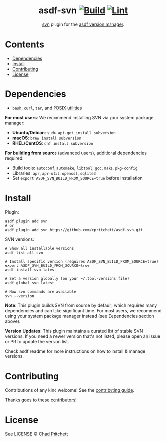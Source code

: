 <div align="center">

# asdf-svn [![Build](https://github.com/cpritchett/asdf-svn/actions/workflows/build.yml/badge.svg)](https://github.com/cpritchett/asdf-svn/actions/workflows/build.yml) [![Lint](https://github.com/cpritchett/asdf-svn/actions/workflows/lint.yml/badge.svg)](https://github.com/cpritchett/asdf-svn/actions/workflows/lint.yml)

[svn](https://svnbook.red-bean.com/) plugin for the [asdf version manager](https://asdf-vm.com).

</div>

# Contents

- [Dependencies](#dependencies)
- [Install](#install)
- [Contributing](#contributing)
- [License](#license)

# Dependencies

- `bash`, `curl`, `tar`, and [POSIX utilities](https://pubs.opengroup.org/onlinepubs/9699919799/idx/utilities.html)

**For most users**: We recommend installing SVN via your system package manager:
- **Ubuntu/Debian**: `sudo apt-get install subversion`  
- **macOS**: `brew install subversion`
- **RHEL/CentOS**: `dnf install subversion`

**For building from source** (advanced users), additional dependencies required:
- Build tools: `autoconf`, `automake`, `libtool`, `gcc`, `make`, `pkg-config`
- Libraries: `apr`, `apr-util`, `openssl`, `sqlite3`
- Set `export ASDF_SVN_BUILD_FROM_SOURCE=true` before installation

# Install

Plugin:

```shell
asdf plugin add svn
# or
asdf plugin add svn https://github.com/cpritchett/asdf-svn.git
```

SVN versions:

```shell
# Show all installable versions
asdf list-all svn

# Install specific version (requires ASDF_SVN_BUILD_FROM_SOURCE=true)
export ASDF_SVN_BUILD_FROM_SOURCE=true
asdf install svn latest

# Set a version globally (on your ~/.tool-versions file)
asdf global svn latest

# Now svn commands are available
svn --version
```

**Note**: This plugin builds SVN from source by default, which requires many dependencies and can take significant time. For most users, we recommend using your system package manager instead (see Dependencies section above).

**Version Updates**: This plugin maintains a curated list of stable SVN versions. If you need a newer version that's not listed, please open an issue or PR to update the version list.

Check [asdf](https://github.com/asdf-vm/asdf) readme for more instructions on how to install & manage versions.

# Contributing

Contributions of any kind welcome! See the [contributing guide](contributing.md).

[Thanks goes to these contributors](https://github.com/cpritchett/asdf-svn/graphs/contributors)!

# License

See [LICENSE](LICENSE) © [Chad Pritchett](https://github.com/cpritchett/)
